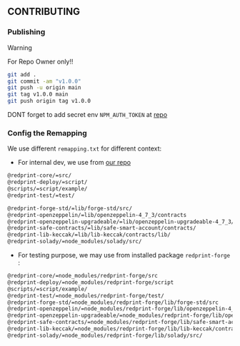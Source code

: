 ## CONTRIBUTING

### Publishing

>[!WARNING]
> For Repo Owner only!!

```bash
git add .
git commit -am "v1.0.0"
git push -u origin main
git tag v1.0.0 main
git push origin tag v1.0.0
```

DONT forget to add secret env `NPM_AUTH_TOKEN` at [repo](https://github.com/Ratimon/solid-grinder/settings/secrets/actions)


### Config the Remapping

We use different `remapping.txt` for different context:

- For internal dev, we use from [our repo](./remappings.txt)

```txt
@redprint-core/=src/
@redprint-deploy/=script/
@scripts/=script/example/
@redprint-test/=test/

@redprint-forge-std/=lib/forge-std/src/
@redprint-openzeppelin/=lib/openzeppelin-4_7_3/contracts
@redprint-openzeppelin-upgradeable/=lib/openzeppelin-upgradeable-4_7_3/contracts
@redprint-safe-contracts/=lib/safe-smart-account/contracts/
@redprint-lib-keccak/=lib/lib-keccak/contracts/lib/
@redprint-solady/=node_modules/solady/src/
```

- For testing purpose, we may use from installed package `redprint-forge` :

```txt
@redprint-core/=node_modules/redprint-forge/src
@redprint-deploy/=node_modules/redprint-forge/script
@scripts/=script/example/
@redprint-test/=node_modules/redprint-forge/test/
@redprint-forge-std/=node_modules/redprint-forge/lib/forge-std/src
@redprint-openzeppelin/=node_modules/redprint-forge/lib/openzeppelin-4_7_3/contracts
@redprint-openzeppelin-upgradeable/=node_modules/redprint-forge/lib/openzeppelin-upgradeable-4_7_3/contracts
@redprint-safe-contracts/=node_modules/redprint-forge/lib/safe-smart-account/contracts
@redprint-lib-keccak/=node_modules/redprint-forge/lib/lib-keccak/contracts/lib/
@redprint-solady/=node_modules/redprint-forge/lib/solady/src/
```

